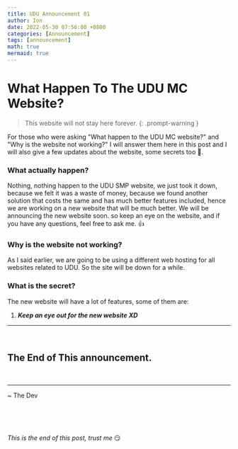 ```yaml
---
title: UDU Announcement 01
author: Ion
date: 2022-05-30 07:56:00 +0800
categories: [Announcement]
tags: [announcement]
math: true
mermaid: true
---
```


# What Happen To The UDU MC Website?

> This website will not stay here forever.
{: .prompt-warning }

For those who were asking "What happen to the UDU MC website?" and "Why is the website not working?" I will answer them here in this post and I will also give a few updates about the website, some secrets too 👀.

### What actually happen?

Nothing, nothing happen to the UDU SMP website, we just took it down, because we felt it was a waste of money, because we found another solution that costs the same and has much better features included, hence we are working on a new website that will be much better. We will be announcing the new website soon. so keep an eye on the website, and if you have any questions, feel free to ask me. 👍

### Why is the website not working?

As I said earlier, we are going to be using a different web hosting for all websites related to UDU. So the site will be down for a while.

### What is the secret?

The new website will have a lot of features, some of them are:

1. ***Keep an eye out for the new website XD***

- - -
<br>

## The End of This announcement.

<br>

- - -

~ The Dev

<br>
<br>
<br>

*This is the end of this post, trust me* 😏
